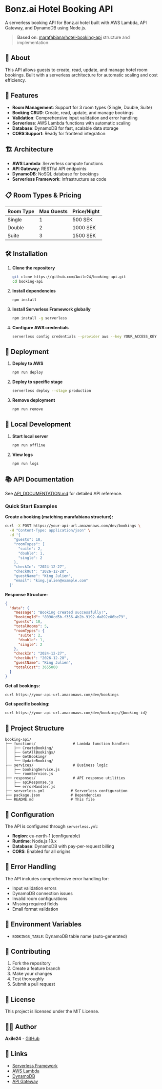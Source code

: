 # Bonz.ai Hotel Booking API

A serverless booking API for Bonz.ai hotel built with AWS Lambda, API Gateway, and DynamoDB using Node.js.

> **Based on**: [marafabiana/hotel-booking-api](https://github.com/marafabiana/hotel-booking-api.git) structure and implementation

## 🏨 About

This API allows guests to create, read, update, and manage hotel room bookings. Built with a serverless architecture for automatic scaling and cost efficiency.

## 🚀 Features

- **Room Management**: Support for 3 room types (Single, Double, Suite)
- **Booking CRUD**: Create, read, update, and manage bookings
- **Validation**: Comprehensive input validation and error handling
- **Serverless**: AWS Lambda functions with automatic scaling
- **Database**: DynamoDB for fast, scalable data storage
- **CORS Support**: Ready for frontend integration

## 🏗️ Architecture

- **AWS Lambda**: Serverless compute functions
- **API Gateway**: RESTful API endpoints
- **DynamoDB**: NoSQL database for bookings
- **Serverless Framework**: Infrastructure as code

## 📋 Room Types & Pricing

| Room Type | Max Guests | Price/Night |
|-----------|------------|-------------|
| Single    | 1          | 500 SEK     |
| Double    | 2          | 1000 SEK    |
| Suite     | 3          | 1500 SEK    |

## 🛠️ Installation

1. **Clone the repository**
   ```bash
   git clone https://github.com/Axile24/booking-api.git
   cd booking-api
   ```

2. **Install dependencies**
   ```bash
   npm install
   ```

3. **Install Serverless Framework globally**
   ```bash
   npm install -g serverless
   ```

4. **Configure AWS credentials**
   ```bash
   serverless config credentials --provider aws --key YOUR_ACCESS_KEY --secret YOUR_SECRET_KEY
   ```

## 🚀 Deployment

1. **Deploy to AWS**
   ```bash
   npm run deploy
   ```

2. **Deploy to specific stage**
   ```bash
   serverless deploy --stage production
   ```

3. **Remove deployment**
   ```bash
   npm run remove
   ```

## 🧪 Local Development

1. **Start local server**
   ```bash
   npm run offline
   ```

2. **View logs**
   ```bash
   npm run logs
   ```

## 📚 API Documentation

See [API_DOCUMENTATION.md](./API_DOCUMENTATION.md) for detailed API reference.

### Quick Start Examples

**Create a booking (matching marafabiana structure):**
```bash
curl -X POST https://your-api-url.amazonaws.com/dev/bookings \
  -H "Content-Type: application/json" \
  -d '{
    "guests": 10,
    "roomTypes": {
      "suite": 2,
      "double": 1,
      "single": 2
    },
    "checkIn": "2024-12-27",
    "checkOut": "2026-12-28",
    "guestName": "King Julien",
    "email": "king.julien@example.com"
  }'
```

**Response Structure:**
```json
{
  "data": {
    "message": "Booking created successfully!",
    "bookingId": "8090cd5b-f356-4b2b-9192-da892e86be79",
    "guests": 10,
    "totalRooms": 5,
    "roomTypes": {
      "suite": 2,
      "double": 1,
      "single": 2
    },
    "checkIn": "2024-12-27",
    "checkOut": "2026-12-28",
    "guestName": "King Julien",
    "totalCost": 3655000
  }
}
```

**Get all bookings:**
```bash
curl https://your-api-url.amazonaws.com/dev/bookings
```

**Get specific booking:**
```bash
curl https://your-api-url.amazonaws.com/dev/bookings/{booking-id}
```

## 📁 Project Structure

```
booking-api/
├── functions/                 # Lambda function handlers
│   ├── CreateBooking/
│   ├── GetAllBookings/
│   ├── GetBooking/
│   └── UpdateBooking/
├── services/                  # Business logic
│   ├── bookingService.js
│   └── roomService.js
├── responses/                 # API response utilities
│   ├── apiResponse.js
│   └── errorHandler.js
├── serverless.yml            # Serverless configuration
├── package.json              # Dependencies
└── README.md                 # This file
```

## 🔧 Configuration

The API is configured through `serverless.yml`:

- **Region**: eu-north-1 (configurable)
- **Runtime**: Node.js 18.x
- **Database**: DynamoDB with pay-per-request billing
- **CORS**: Enabled for all origins

## 🐛 Error Handling

The API includes comprehensive error handling for:
- Input validation errors
- DynamoDB connection issues
- Invalid room configurations
- Missing required fields
- Email format validation

## 📝 Environment Variables

- `BOOKINGS_TABLE`: DynamoDB table name (auto-generated)

## 🤝 Contributing

1. Fork the repository
2. Create a feature branch
3. Make your changes
4. Test thoroughly
5. Submit a pull request

## 📄 License

This project is licensed under the MIT License.

## 👨‍💻 Author

**Axile24** - [GitHub](https://github.com/Axile24)

## 🔗 Links

- [Serverless Framework](https://www.serverless.com/)
- [AWS Lambda](https://aws.amazon.com/lambda/)
- [DynamoDB](https://aws.amazon.com/dynamodb/)
- [API Gateway](https://aws.amazon.com/api-gateway/)

